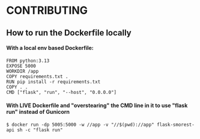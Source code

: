 # CONTRIBUTING

## How to run the Dockerfile locally
#### With a local env based Dockerfile: 
``` 
FROM python:3.13
EXPOSE 5000
WORKDIR /app
COPY requirements.txt .
RUN pip install -r requirements.txt
COPY . .
CMD ["flask", "run", "--host", "0.0.0.0"]
``` 

#### With LIVE Dockerfile and "overstearing" the CMD line in it to use "flask run" instead of Gunicorn
``` 
$ docker run -dp 5005:5000 -w //app -v "//$(pwd)://app" flask-smorest-api sh -c "flask run"
``` 
